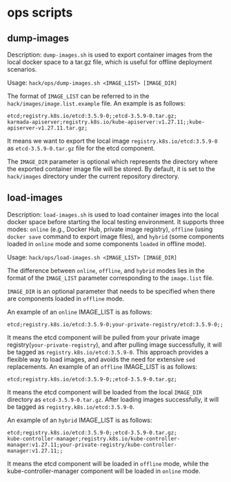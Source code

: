 # ops scripts
## dump-images
Description: `dump-images.sh` is used to export container images from the local docker space to a tar.gz file, which is useful for offline deployment scenarios.

Usage: `hack/ops/dump-images.sh <IMAGE_LIST> [IMAGE_DIR]`

The format of `IMAGE_LIST` can be referred to in the `hack/images/image.list.example` file. An example is as follows:
```
etcd;registry.k8s.io/etcd:3.5.9-0;;etcd-3.5.9-0.tar.gz;
karmada-apiserver;registry.k8s.io/kube-apiserver:v1.27.11;;kube-apiserver-v1.27.11.tar.gz;
```
It means we want to export the local image `registry.k8s.io/etcd:3.5.9-0` as `etcd-3.5.9-0.tar.gz` file for the etcd component.

The `IMAGE_DIR` parameter is optional which represents the directory where the exported container image file will be stored. By default, it is set to the `hack/images` directory under the current repository directory.

## load-images

Description: `load-images.sh` is used to load container images into the local docker space before starting the local testing environment. It supports three modes: `online` (e.g., Docker Hub, private image registry), `offline` (using `docker save` command to export image files), and `hybrid` (some components loaded in `online` mode and some components `loaded` in offline mode).

Usage: `hack/ops/load-images.sh <IMAGE_LIST> [IMAGE_DIR]`

The difference between `online`, `offline`, and `hybrid` modes lies in the format of the `IMAGE_LIST` parameter corresponding to the `image.list` file.

`IMAGE_DIR` is an optional parameter that needs to be specified when there are components loaded in `offline` mode.

An example of an `online` IMAGE_LIST is as follows:
```
etcd;registry.k8s.io/etcd:3.5.9-0;your-private-registry/etcd:3.5.9-0;;
```
It means the etcd component will be pulled from your private image registry(`your-private-registry`), and after pulling image successfully, it will be tagged as `registry.k8s.io/etcd:3.5.9-0`. This approach provides a flexible way to load images, and avoids the need for extensive `sed` replacements.
An example of an `offline` IMAGE_LIST is as follows:
```
etcd;registry.k8s.io/etcd:3.5.9-0;;etcd-3.5.9-0.tar.gz;
```
It means the etcd component will be loaded from the local `IMAGE_DIR` directory as `etcd-3.5.9-0.tar.gz`. After loading images successfully, it will be tagged as `registry.k8s.io/etcd:3.5.9-0`.

An example of an `hybrid` IMAGE_LIST is as follows:
```
etcd;registry.k8s.io/etcd:3.5.9-0;;etcd-3.5.9-0.tar.gz;
kube-controller-manager;registry.k8s.io/kube-controller-manager:v1.27.11;your-private-registry/kube-controller-manager:v1.27.11;;
```
It means the etcd component will be loaded in `offline` mode, while the kube-controller-manager component will be loaded in `online` mode.